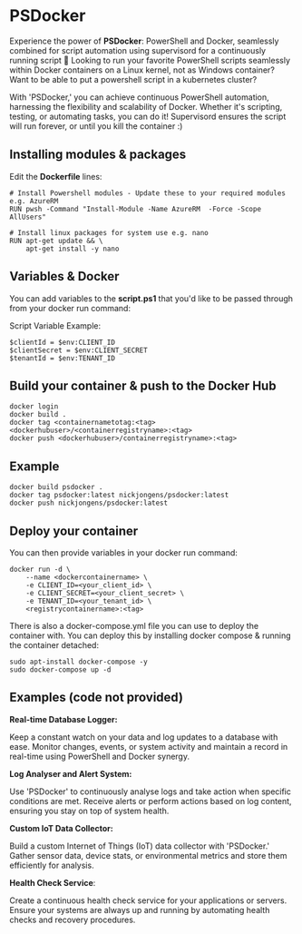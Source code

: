 # PSDocker
Experience the power of **PSDocker**: PowerShell and Docker, seamlessly combined for script automation using supervisord for a continuously running script 🚀
Looking to run your favorite PowerShell scripts seamlessly within Docker containers on a Linux kernel, not as Windows container? Want to be able to put a powershell script in a kubernetes cluster?

With 'PSDocker,' you can achieve continuous PowerShell automation, harnessing the flexibility and scalability of Docker. 
Whether it's scripting, testing, or automating tasks, you can do it! Supervisord ensures the script will run forever, or until you kill the container :)

## Installing modules & packages

Edit the **Dockerfile** lines:
```
# Install Powershell modules - Update these to your required modules e.g. AzureRM
RUN pwsh -Command "Install-Module -Name AzureRM  -Force -Scope AllUsers"
```
```
# Install linux packages for system use e.g. nano
RUN apt-get update && \
    apt-get install -y nano
```

## Variables & Docker
You can add variables to the **script.ps1** that you'd like to be passed through from your docker run command:

Script Variable Example:

```
$clientId = $env:CLIENT_ID
$clientSecret = $env:CLIENT_SECRET
$tenantId = $env:TENANT_ID
```

## Build your container & push to the Docker Hub
```
docker login
docker build .
docker tag <containernametotag:<tag> <dockerhubuser>/<containerregistryname>:<tag>
docker push <dockerhubuser>/containerregistryname>:<tag>
```

## Example
```
docker build psdocker .
docker tag psdocker:latest nickjongens/psdocker:latest
docker push nickjongens/psdocker:latest
```

## Deploy your container

You can then provide variables in your docker run command:
```
docker run -d \
    --name <dockercontainername> \
    -e CLIENT_ID=<your_client_id> \
    -e CLIENT_SECRET=<your_client_secret> \
    -e TENANT_ID=<your_tenant_id> \
    <registrycontainername>:<tag>

```
There is also a docker-compose.yml file you can use to deploy the container with.
You can deploy this by installing docker compose & running the container detached:

```
sudo apt-install docker-compose -y
sudo docker-compose up -d
```

## Examples (code not provided)

**Real-time Database Logger:**

Keep a constant watch on your data and log updates to a database with ease. Monitor changes, events, or system activity and maintain a record in real-time using PowerShell and Docker synergy.

**Log Analyser and Alert System:**

Use 'PSDocker' to continuously analyse logs and take action when specific conditions are met. Receive alerts or perform actions based on log content, ensuring you stay on top of system health.

**Custom IoT Data Collector:**

Build a custom Internet of Things (IoT) data collector with 'PSDocker.' Gather sensor data, device stats, or environmental metrics and store them efficiently for analysis.

**Health Check Service**:

Create a continuous health check service for your applications or servers. Ensure your systems are always up and running by automating health checks and recovery procedures.
